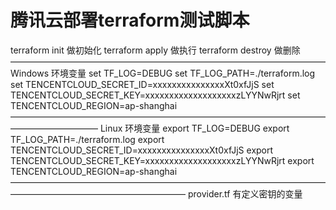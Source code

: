 # 腾讯云部署terraform测试脚本
terraform init 做初始化
terraform apply 做执行
terraform destroy 做删除
————————————————————————————————————
Windows 环境变量
set TF_LOG=DEBUG
set TF_LOG_PATH=./terraform.log
set TENCENTCLOUD_SECRET_ID=xxxxxxxxxxxxxxxXt0xfJjS
set TENCENTCLOUD_SECRET_KEY=xxxxxxxxxxxxxxxxxxxzLYYNwRjrt
set TENCENTCLOUD_REGION=ap-shanghai
——————————————————————————————————————————————
Linux 环境变量
export TF_LOG=DEBUG
export TF_LOG_PATH=./terraform.log
export TENCENTCLOUD_SECRET_ID=xxxxxxxxxxxxxxxXt0xfJjS
export TENCENTCLOUD_SECRET_KEY=xxxxxxxxxxxxxxxxxxxzLYYNwRjrt
export TENCENTCLOUD_REGION=ap-shanghai
————————————————————————————————————————————————————————
provider.tf 有定义密钥的变量